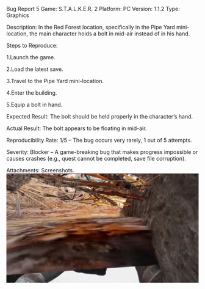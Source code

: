 Bug Report 5
Game: S.T.A.L.K.E.R. 2
Platform: PC
Version: 1.1.2
Type: Graphics

Description:
In the Red Forest location, specifically in the Pipe Yard mini-location, the main character holds a bolt in mid-air instead of in his hand.

Steps to Reproduce:

1.Launch the game.

2.Load the latest save.

3.Travel to the Pipe Yard mini-location.

4.Enter the building.

5.Equip a bolt in hand.

Expected Result:
The bolt should be held properly in the character’s hand.

Actual Result:
The bolt appears to be floating in mid-air.

Reproducibility Rate:
1/5 – The bug occurs very rarely, 1 out of 5 attempts.

Severity:
Blocker – A game-breaking bug that makes progress impossible or causes crashes (e.g., quest cannot be completed, save file corruption).

Attachments:
Screenshots. ![Bug Screenshot](bug3_screenshot.png)



